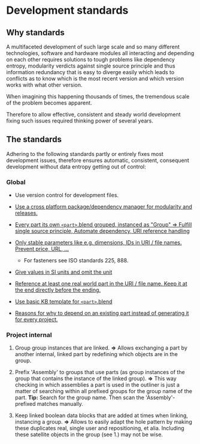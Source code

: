 Development standards
===

Why standards
---
A multifaceted development of such large scale and so many different technologies, software and hardware modules all interacting and depending on each other requires solutions to tough problems like dependency entropy, modularity verdicts against single source principle and thus information redundancy that is easy to diverge easily which leads to conflicts as to know which is the most recent version and which version works with what other version.

When imagining this happening thousands of times, the tremendous scale of the problem becomes apparent.

Therefore to allow effective, consistent and steady world development fixing such issues required thinking power of several years.



The standards
---

Adhering to the following standards partly or entirely fixes most development issues, therefore ensures automatic, consistent, consequent development without data entropy getting out of control:


### Global

* Use version control for development files.

* [Use a cross platform package/dependency manager for modularity and releases.](http://wiki.opensourceecology.de/0install)

* [Every part its own `<part>`.blend grouped, instanced as "Group" => Fulfill single source principle, Automate dependency, URI reference handling](https://github.com/faerietree/multimachine_lightspeed_precise/issues/1)

* [Only stable parameters like e.g. dimensions, IDs in URI / file names. Prevent price, URL, ...](https://github.com/faerietree/gears_maedler/issues/1)
  * For fasteners see ISO standards 225, 888.

* [Give values in SI units and omit the unit](https://github.com/faerietree/universal_prototyping_kit/issues/4)

* [Reference at least one real world part in the URI / file name. Keep it at the end directly before the ending.](https://github.com/faerietree/universal_prototyping_kit/issues/5)

* [Use basic KB template for `<part>`.blend](https://github.com/faerietree/universal_prototyping_kit/issues/6)

* [Reasons for why to depend on an existing part instead of generating it for every project.](https://github.com/worlddevelopment/worlddevelopment/issues/3)


### Project internal
1. Group group instances that are linked.
**=>** Allows exchanging a part by another internal, linked part by redefining which objects are in the group.

1. Prefix 'Assembly' to groups that use parts (as group instances of the group that contains the instance of the linked group).
**=>** This way checking in which assemblies a part is used in the outliner is just a matter of searching within all prefixed groups for the group name of the part.
**Tip:** Search for the group name. Then scan the 'Assembly'-prefixed matches manually.

1. Keep linked boolean data blocks that are added at times when linking, instancing a group.
**=>** Allows to easily adapt the hole pattern by making these duplicates real, single user and repositioning, et alia. Including these satellite objects in the group (see 1.) may not be wise.



